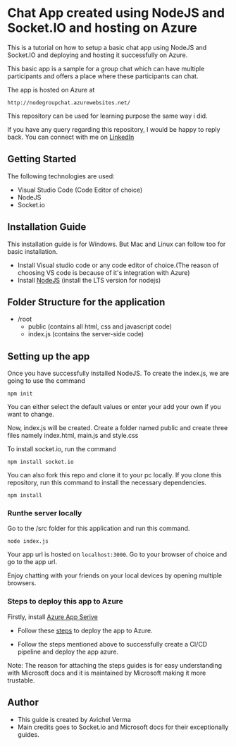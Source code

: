 # Chat App created using NodeJS and Socket.IO and hosting on Azure
This is a tutorial on how to setup a basic chat app using NodeJS and Socket.IO and deploying and hosting it successfully on Azure.

This basic app is a sample for a group chat which can have multiple participants and offers a place where these participants can chat.

The app is hosted on Azure at 
```
http://nodegroupchat.azurewebsites.net/
```
This repository can be used for learning purpose the same way i did.

If you have any query regarding this repository, I would be happy to reply back. You can connect with me on [LinkedIn](https://www.linkedin.com/in/avichel-verma/)
## Getting Started
The following technologies are used:
- Visual Studio Code (Code Editor of choice)
- NodeJS
- Socket.io

## Installation Guide
This installation guide is for Windows. But Mac and Linux can follow too for basic installation.
- Install Visual studio code or any code editor of choice.(The reason of choosing VS code is because of it's integration with Azure)
- Install [NodeJS](https://nodejs.org/en/) (install the LTS version for nodejs)

## Folder Structure for the application
- /root
    - public (contains all html, css and javascript code)
    - index.js (contains the server-side code)

## Setting up the app
Once you have successfully installed NodeJS. To create the index.js, we are going to use the command
```
npm init
```
You can either select the default values or enter your add your own if you want to change.

Now, index.js will be created. Create a folder named public and create three files namely index.html, main.js and style.css

To install socket.io, run the command
```
npm install socket.io
```

You can also fork this repo and clone it to your pc locally.
If you clone this repository, run this command to install the necessary dependencies.
```
npm install
```

### Runthe server locally
Go to the /src folder for this application and run this command.
```
node index.js
```
Your app url is hosted on ```localhost:3000```.
Go to your browser of choice and go to the app url.

Enjoy chatting with your friends on your local devices by opening multiple browsers.

### Steps to deploy this app to Azure

Firstly, install [Azure App Serive](https://marketplace.visualstudio.com/items?itemName=ms-azuretools.vscode-azureappservice)

- Follow these [steps](https://docs.microsoft.com/en-us/azure/app-service/app-service-web-get-started-nodejs#deploy-the-app-to-azure) to deploy the app to Azure.

- Follow the steps mentioned above to successfully create a CI/CD pipeline and deploy the app azure.

Note:
The reason for attaching the steps guides is for easy understanding with Microsoft docs and it is maintained by Microsoft making it more trustable.

## Author
- This guide is created by Avichel Verma
- Main credits goes to Socket.io and Microsoft docs for their exceptionally guides.













